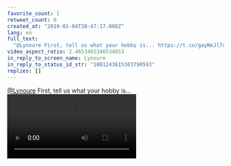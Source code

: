 ```yaml
---
favorite_count: 1
retweet_count: 0
created_at: "2019-01-04T20:47:17.000Z"
lang: en
full_text:
  "@Lynoure First, tell us what your hobby is... https://t.co/gayNeJl7ro"
video_aspect_ratio: 2.4653465346534653
in_reply_to_screen_name: Lynoure
in_reply_to_status_id_str: "1081243615303790593"
replies: []
---
```


[@Lynoure](https://twitter.com/Lynoure) First, tell us what your hobby is...
![Embedded Video](https://twitter-media-coderbyheart.s3.eu-north-1.amazonaws.com/1081290995487174661-DwGEaicXQAIDAw_.mp4)
